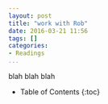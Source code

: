 ```yaml
---
layout: post
title: "work with Rob"
date: 2016-03-21 11:56
tags: []
categories:
- Readings
...
```


blah blah blah
* Table of Contents
{:toc}
